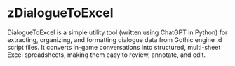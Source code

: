 # zDialogueToExcel
DialogueToExcel is a simple utility tool (written using ChatGPT in Python) for extracting, organizing, and formatting dialogue data from Gothic engine .d script files. It converts in-game conversations into structured, multi-sheet Excel spreadsheets, making them easy to review, annotate, and edit.
